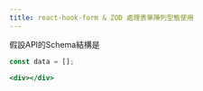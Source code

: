 ```yaml
---
title: react-hook-form & ZOD 處理表單陣列型態使用
---
```


假設API的Schema結構是

```jsx
const data = [];
```

```jsx
<div></div>
```
